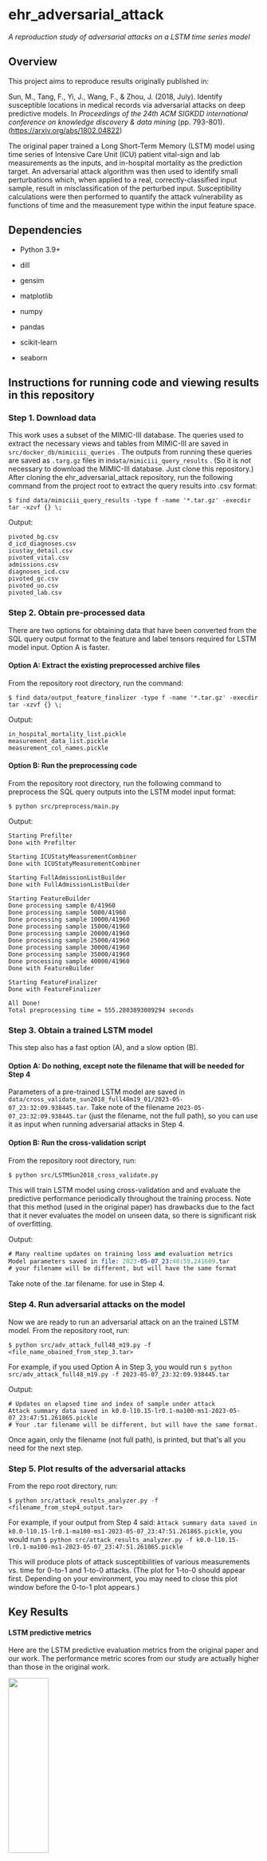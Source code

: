# ehr_adversarial_attack
*A reproduction study of adversarial attacks on a LSTM time series model*



## Overview

This project aims to reproduce results originally published in:

Sun, M., Tang, F., Yi, J., Wang, F., & Zhou, J. (2018, July). Identify susceptible locations in medical records via adversarial attacks on deep predictive models. In *Proceedings of the 24th ACM SIGKDD international conference on knowledge discovery & data mining* (pp. 793-801). (https://arxiv.org/abs/1802.04822)

The original paper trained a Long Short-Term Memory (LSTM) model using time series of Intensive Care Unit (ICU) patient vital-sign and lab measurements as the inputs, and in-hospital mortality as the prediction target. An adversarial attack algorithm was then used to identify small perturbations which, when applied to a real, correctly-classified input sample, result in misclassification of the perturbed input. Susceptibility calculations were then performed to quantify the attack vulnerability as functions of time and the measurement type within the input feature space.



## Dependencies

* Python 3.9+

* dill

* gensim

* matplotlib

* numpy

* pandas

* scikit-learn

* seaborn

  

## Instructions for running code and viewing results in this repository

### Step 1. Download data

This work uses a subset of the MIMIC-III database. The queries used to extract the necessary views and tables from MIMIC-III are saved in `src/docker_db/mimiciii_queries` . The outputs from running these queries are saved as `.targ.gz` files in in`data/mimiciii_query_results` . (So it is not necessary to download the MIMIC-III database. Just clone this repository.) After cloning the ehr_adversarial_attack repository, run the following command from the project root to extract the query results into .csv format:

```
$ find data/mimiciii_query_results -type f -name '*.tar.gz' -execdir tar -xzvf {} \;
```

Output:

```
pivoted_bg.csv
d_icd_diagnoses.csv
icustay_detail.csv
pivoted_vital.csv
admissions.csv
diagnoses_icd.csv
pivoted_gc.csv
pivoted_uo.csv
pivoted_lab.csv
```

### Step 2. Obtain pre-processed data

There are two options for obtaining data that have been converted from the SQL query output format to the feature and label tensors required for LSTM model input. Option A is faster.

#### Option A: Extract the existing preprocessed archive files

From the repository root directory, run the command:

```
$ find data/output_feature_finalizer -type f -name '*.tar.gz' -execdir tar -xzvf {} \;
```

Output:

```
in_hospital_mortality_list.pickle
measurement_data_list.pickle
measurement_col_names.pickle
```

#### Option B: Run the preprocessing code

From the repository root directory, run the following command to preprocess the SQL query outputs into the LSTM model input format:

```
$ python src/preprocess/main.py
```

Output:

```shell
Starting Prefilter
Done with Prefilter

Starting ICUStatyMeasurementCombiner
Done with ICUStatyMeasurementCombiner

Starting FullAdmissionListBuilder
Done with FullAdmissionListBuilder

Starting FeatureBuilder
Done processing sample 0/41960
Done processing sample 5000/41960
Done processing sample 10000/41960
Done processing sample 15000/41960
Done processing sample 20000/41960
Done processing sample 25000/41960
Done processing sample 30000/41960
Done processing sample 35000/41960
Done processing sample 40000/41960
Done with FeatureBuilder

Starting FeatureFinalizer
Done with FeatureFinalizer

All Done!
Total preprocessing time = 555.2803893089294 seconds

```



### Step 3. Obtain a trained LSTM model

This step also has a fast option (A), and a slow option (B).

#### Option A: Do nothing, except note the filename that will be needed for Step 4

Parameters of a pre-trained LSTM model are saved in `data/cross_validate_sun2018_full48m19_01/2023-05-07_23:32:09.938445.tar`. Take note of the filename `2023-05-07_23:32:09.938445.tar` (just the filename, not the full path), so you can use it as input when running adversarial attacks in Step 4.

#### Option B: Run the cross-validation script

From the repository root directory, run:

```
$ python src/LSTMSun2018_cross_validate.py
```

This will train LSTM model using cross-validation and and evaluate the predictive performance periodically throughout the training process. Note that this method (used in the original paper) has drawbacks due to the fact that it never evaluates the model on unseen data, so there is significant risk of overfitting.

Output:

```ll
# Many realtime updates on training loss and evaluation metrics
Model parameters saved in file: 2023-05-07_23:40:59.241609.tar
# your filename will be different, but will have the same format
```

Take note of the .tar filename. for use in Step 4.



### Step 4. Run adversarial attacks on the model

Now we are ready to run an adversarial attack on an the trained LSTM model. From the repository root, run:

```
$ python src/adv_attack_full48_m19.py -f <file_name_obained_from_step_3.tar>
```

For example, if you used Option A in Step 3, you would run `$ python src/adv_attack_full48_m19.py -f 2023-05-07_23:32:09.938445.tar`

Output:

```
# Updates on elapsed time and index of sample under attack
Attack summary data saved in k0.0-l10.15-lr0.1-ma100-ms1-2023-05-07_23:47:51.261865.pickle
# Your .tar filename will be different, but will have the same format.
```

Once again, only the filename (not full path), is printed, but that's all you need for the next step.



### Step 5. Plot results of the adversarial attacks

From the repo root directory, run:

```
$ python src/attack_results_analyzer.py -f <filename_from_step4_output.tar>
```

For example, if your output from Step 4 said: `Attack summary data saved in k0.0-l10.15-lr0.1-ma100-ms1-2023-05-07_23:47:51.261865.pickle`, you would run `$ python src/attack_results_analyzer.py -f k0.0-l10.15-lr0.1-ma100-ms1-2023-05-07_23:47:51.261865.pickle `

This will produce plots of attack susceptibilities of various measurements vs. time for 0-to-1 and 1-to-0 attacks.  (The plot for 1-to-0 should appear first. Depending on your environment, you may need to close this plot window before the 0-to-1 plot appears.)



## Key Results

#### LSTM predictive metrics

Here are the LSTM predictive evaluation metrics from the original paper and our work. The performance metric scores from our study are actually higher than those in the original work.

<img src="https://github.com/duanegoodner/ehr_adversarial_attack/blob/main/data/images/LStM_predictive_metrics.png"  width="40%" height="30%">



#### Adversarial attack susceptibility vs. measurement parameter

The table below indicates that in our study, we were unable to reproduce the attack susceptibilities reported in the original paper.

![](https://github.com/duanegoodner/ehr_adversarial_attack/blob/main/data/images/Table.png)



#### Adversarial attack susceptibility vs measurement time

These below plots also do NOT show the increase in susceptibility at later measurement times that were reported in the original paper.

![](https://github.com/duanegoodner/ehr_adversarial_attack/blob/main/data/images/plots.png)



